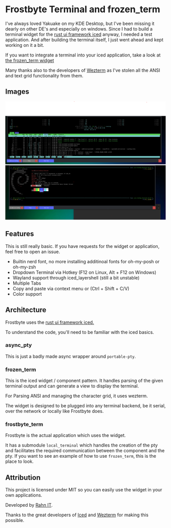 # Frostbyte Terminal and frozen_term

I've always loved Yakuake on my KDE Desktop,
but I've been missing it dearly on other DE's and especially on windows.
Since I had to build a terminal widget for the [rust ui framework iced](https://iced.rs/) anyway,
I needed a test application. And after building the terminal itself,
I just went ahead and kept working on it a bit.

If you want to integrate a terminal into your iced application,
take a look at [the frozen_term widget](frozen_term/Readme.md)

Many thanks also to the developers of [Wezterm](https://github.com/wezterm/wezterm)
as I've stolen all the ANSI and text grid functionality from them.

## Images

![Screenshot](images/htop.png)
![Screenshot](images/select-and-copy.png)

## Features

This is still really basic. If you have requests for the widget or application, feel free to open an issue.

- Builtin nerd font, no more installing additinoal fonts for oh-my-posh or oh-my-zsh
- Dropdown Terminal via Hotkey (F12 on Linux, Alt + F12 on Windows)
- Wayland support through iced_layershell (still a bit unstable)
- Multiple Tabs
- Copy and paste via context menu or (Ctrl + Shift + C/V)
- Color support

## Architecture

Frostbyte uses the [rust ui framework iced.](https://iced.rs/)

To understand the code, you'll need to be familiar with the iced basics.

### async_pty

This is just a badly made async wrapper around `portable-pty`.

### frozen_term

This is the iced widget / component pattern.
It handles parsing of the given terminal output and can generate a view to display the terminal.

For Parsing ANSI and managing the character grid, it uses wezterm.

The widget is designed to be plugged into any terminal backend, be it serial, over the network or locally like Frostbyte does.

### frostbyte_term

Frostbyte is the actual application which uses the widget.

It has a submodule `local_terminal` which handles the creation of the pty and
facilitates the required communication between the component and the pty.
If you want to see an example of how to use `frozen_term`, this is the place to look.

## Attribution

This project is licensed under MIT so you can easily use the widget in your own applications.

Developed by [Rahn IT](https://it-rahn.de/).

Thanks to the great developers of
[Iced](https://iced.rs) and [Wezterm](https://wezterm.org/) for making this possible.
